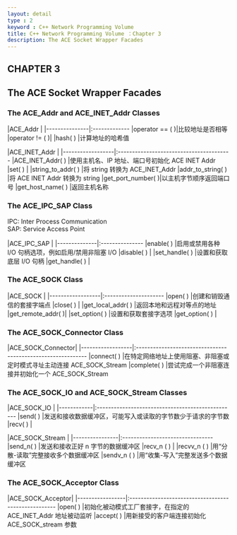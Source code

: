 ```yaml
---
layout: detail
type : 2
keyword : C++ Network Programming Volume
title: C++ Network Programming Volume ：Chapter 3
description: The ACE Socket Wrapper Facades
---
```


## CHAPTER 3
## The ACE Socket Wrapper Facades

### The ACE_Addr and ACE_INET_Addr Classes

|ACE_Addr       | 
|---------------|:-------------
|operator == ( )|比较地址是否相等
|operator != ( )|
|hash( )        |计算地址的哈希值

|ACE_INET_Addr     |
|------------------|:----------------------------------------
|ACE_INET_Addr( )  |使用主机名、IP 地址、端口号初始化 ACE INET Addr
|set( )            |
|string_to_addr( ) |将 string 转换为 ACE_INET_Addr
|addr_to_string( ) |将 ACE INET Addr 转换为 string
|get_port_number( )|以主机字节顺序返回端口号
|get_host_name( )  |返回主机名称

### The ACE_IPC_SAP Class

IPC: Inter Process Communication  
SAP: Service Access Point

|ACE_IPC_SAP   |
|--------------|:---------------
|enable( )     |启用或禁用各种 I/O 句柄选项，例如启用/禁用非阻塞 I/O
|disable( )    |
|set_handle( ) |设置和获取底层 I/O 句柄
|get_handle( ) |

### The ACE_SOCK Class

|ACE_SOCK          |
|------------------|:---------------------
|open( )           |创建和销毁通信的套接字端点
|close( )          |
|get_local_addr( ) |返回本地和远程对等点的地址
|get_remote_addr( )|
|set_option( )     |设置和获取套接字选项
|get_option( )     |

### The ACE_SOCK_Connector Class

|ACE_SOCK_Connector|
|------------------|:------------------------------------------------------------
|connect( )        |在特定网络地址上使用阻塞、非阻塞或定时模式寻址主动连接 ACE_SOCK_Stream 
|complete( )       |尝试完成一个非阻塞连接并初始化一个 ACE_SOCK_Stream          

### The ACE_SOCK_IO and ACE_SOCK_Stream Classes

|ACE_SOCK_IO |
|------------|:-------------------------------------------------
|send( )     |发送和接收数据缓冲区，可能写入或读取的字节数少于请求的字节数
|recv( )     |

|ACE_SOCK_Stream |
|----------------|:--------------------------------
|send_n( )       |发送和接收正好 n 字节的数据缓冲区
|recv_n ( )      |
|recvv_n ( )     |用“分散-读取”完整接收多个数据缓冲区
|sendv_n ( )     |用“收集-写入”完整发送多个数据缓冲区

### The ACE_SOCK_Acceptor Class

|ACE_SOCK_Acceptor|
|-----------------|:----------------------------------------------------
|open( )          |初始化被动模式工厂套接字，在指定的 ACE_INET_Addr 地址被动监听
|accept( )        |用新接受的客户端连接初始化 ACE_SOCK_stream 参数
